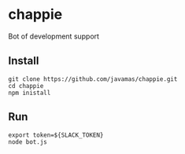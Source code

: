 # chappie
Bot of development support

## Install
```Shell
git clone https://github.com/javamas/chappie.git
cd chappie
npm inistall
```

## Run
```Shell
export token=${SLACK_TOKEN}
node bot.js
```
